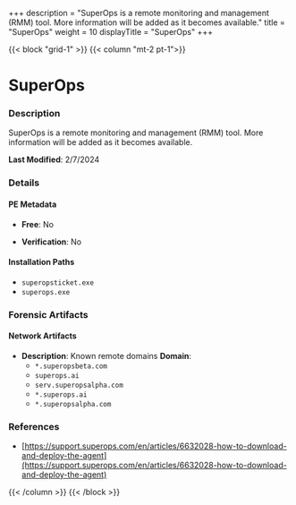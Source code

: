 +++
description = "SuperOps is a remote monitoring and management (RMM) tool. More information will be added as it becomes available."
title = "SuperOps"
weight = 10
displayTitle = "SuperOps"
+++


{{< block "grid-1" >}}
{{< column "mt-2 pt-1">}}

# SuperOps


### Description

SuperOps is a remote monitoring and management (RMM) tool. More information will be added as it becomes available.



**Last Modified**: 2/7/2024

### Details


#### PE Metadata


- **Free**: No

- **Verification**: No




#### Installation Paths
- `superopsticket.exe`
- `superops.exe`

### Forensic Artifacts




#### Network Artifacts

- **Description**: Known remote domains
  **Domain**:
    - `*.superopsbeta.com`
    - `superops.ai`
    - `serv.superopsalpha.com`
    - `*.superops.ai`
    - `*.superopsalpha.com`





### References
- [https://support.superops.com/en/articles/6632028-how-to-download-and-deploy-the-agent](https://support.superops.com/en/articles/6632028-how-to-download-and-deploy-the-agent)



{{< /column >}}
{{< /block >}}
